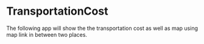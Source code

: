 # TransportationCost
 The following app will show the the transportation cost as well as map using map link in between two places.
